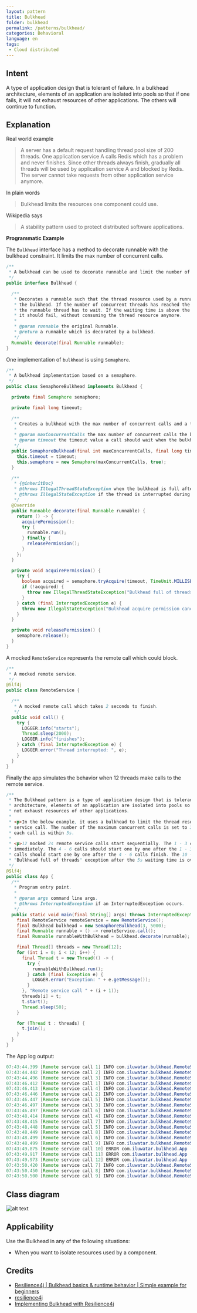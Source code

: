 ```yaml
---
layout: pattern
title: Bulkhead
folder: bulkhead
permalink: /patterns/bulkhead/
categories: Behavioral
language: en
tags:
 - Cloud distributed
---
```


## Intent

A type of application design that is tolerant of failure. In a bulkhead architecture, elements of an application are isolated into pools so that if one fails, it will not exhaust resources of other applications. The others will continue to function.

## Explanation

Real world example

> A server has a default request handling thread pool size of 200 threads.
> One application service A calls Redis which has a problem and never finishes.
> Since other threads always finish, gradually all threads will be used by application service A and blocked by Redis.
> The server cannot take requests from other application service anymore.

In plain words

> Bulkhead limits the resources one component could use.

Wikipedia says

> A stability pattern used to protect distributed software applications.

**Programmatic Example**

The `Bulkhead` interface has a method to decorate runnable with the bulkhead constraint.
It limits the max number of concurrent calls.

```java
/**
 * A bulkhead can be used to decorate runnable and limit the number of parallel threads.
 */
public interface Bulkhead {

  /**
   * Decorates a runnable such that the thread resource used by a runnable is limited by
   * the bulkhead. If the number of concurrent threads has reached the bulkhead limit,
   * the runnable thread has to wait. If the waiting time is above the timeout value,
   * it should fail, without consuming the thread resource anymore.
   *
   * @param runnable the original Runnable.
   * @return a runnable which is decorated by a bulkhead.
   */
  Runnable decorate(final Runnable runnable);
}
```

One implementation of `bulkhead` is using `Semaphore`.

```java
/**
 * A bulkhead implementation based on a semaphore.
 */
public class SemaphoreBulkhead implements Bulkhead {

  private final Semaphore semaphore;

  private final long timeout;

  /**
   * Creates a bulkhead with the max number of concurrent calls and a timeout value.
   *
   * @param maxConcurrentCalls the max number of concurrent calls the bulkhead allows.
   * @param timeout the timeout value a call should wait when the bulkhead is full.
   */
  public SemaphoreBulkhead(final int maxConcurrentCalls, final long timeout) {
    this.timeout = timeout;
    this.semaphore = new Semaphore(maxConcurrentCalls, true);
  }

  /**
   * {@inheritDoc}
   * @throws IllegalThreadStateException when the bulkhead is full after a timeout value
   * @throws IllegalStateException if the thread is interrupted during waiting for permission
   */
  @Override
  public Runnable decorate(final Runnable runnable) {
    return () -> {
      acquirePermission();
      try {
        runnable.run();
      } finally {
        releasePermission();
      }
    };
  }

  private void acquirePermission() {
    try {
      boolean acquired = semaphore.tryAcquire(timeout, TimeUnit.MILLISECONDS);
      if (!acquired) {
        throw new IllegalThreadStateException("Bulkhead full of threads");
      }
    } catch (final InterruptedException e) {
      throw new IllegalStateException("Bulkhead acquire permission cancelled", e);
    }
  }

  private void releasePermission() {
    semaphore.release();
  }
}
```

A mocked `RemoteService` represents the remote call which could block.

```java
/**
 * A mocked remote service.
 */
@Slf4j
public class RemoteService {

  /**
   * A mocked remote call which takes 2 seconds to finish.
   */
  public void call() {
    try {
      LOGGER.info("starts");
      Thread.sleep(2000);
      LOGGER.info("finishes");
    } catch (final InterruptedException e) {
      LOGGER.error("Thread interrupted: ", e);
    }
  }
}
```

Finally the app simulates the behavior when 12 threads make calls to the remote service.

```java
/**
 * The Bulkhead pattern is a type of application design that is tolerant of failure. In a bulkhead
 * architecture, elements of an application are isolated into pools so that if one fails, it will
 * not exhaust resources of other applications.
 *
 * <p>In the below example, it uses a bulkhead to limit the thread resources used by a remote
 * service call. The number of the maximum concurrent calls is set to 3, and the waiting time for
 * each call is within 5s.
 *
 * <p>12 mocked 2s remote service calls start sequentially. The 1 - 3 calls should start
 * immediately. The 4 - 6 calls should start one by one after the 1 - 3 calls finish. The 7 - 9
 * calls should start one by one after the 4 - 6 calls finish. The 10 - 12 calls should throw
 * "Bulkhead full of threads" exception after the 5s waiting time is over.
 */
@Slf4j
public class App {
  /**
   * Program entry point.
   *
   * @param args command line args.
   * @throws InterruptedException if an InterruptedException occurs.
   */
  public static void main(final String[] args) throws InterruptedException {
    final RemoteService remoteService = new RemoteService();
    final Bulkhead bulkhead = new SemaphoreBulkhead(3, 5000);
    final Runnable runnable = () -> remoteService.call();
    final Runnable runnableWithBulkhead = bulkhead.decorate(runnable);

    final Thread[] threads = new Thread[12];
    for (int i = 0; i < 12; i++) {
      final Thread t = new Thread(() -> {
        try {
          runnableWithBulkhead.run();
        } catch (final Exception e) {
          LOGGER.error("Exception: " + e.getMessage());
        }
      }, "Remote service call " + (i + 1));
      threads[i] = t;
      t.start();
      Thread.sleep(50);
    }

    for (Thread t : threads) {
      t.join();
    }
  }
}
```

The App log output:

```java
07:43:44.399 [Remote service call 1] INFO com.iluwatar.bulkhead.RemoteService - starts
07:43:44.442 [Remote service call 2] INFO com.iluwatar.bulkhead.RemoteService - starts
07:43:44.496 [Remote service call 3] INFO com.iluwatar.bulkhead.RemoteService - starts
07:43:46.412 [Remote service call 1] INFO com.iluwatar.bulkhead.RemoteService - finishes
07:43:46.413 [Remote service call 4] INFO com.iluwatar.bulkhead.RemoteService - starts
07:43:46.446 [Remote service call 2] INFO com.iluwatar.bulkhead.RemoteService - finishes
07:43:46.447 [Remote service call 5] INFO com.iluwatar.bulkhead.RemoteService - starts
07:43:46.497 [Remote service call 3] INFO com.iluwatar.bulkhead.RemoteService - finishes
07:43:46.497 [Remote service call 6] INFO com.iluwatar.bulkhead.RemoteService - starts
07:43:48.414 [Remote service call 4] INFO com.iluwatar.bulkhead.RemoteService - finishes
07:43:48.415 [Remote service call 7] INFO com.iluwatar.bulkhead.RemoteService - starts
07:43:48.448 [Remote service call 5] INFO com.iluwatar.bulkhead.RemoteService - finishes
07:43:48.449 [Remote service call 8] INFO com.iluwatar.bulkhead.RemoteService - starts
07:43:48.499 [Remote service call 6] INFO com.iluwatar.bulkhead.RemoteService - finishes
07:43:48.499 [Remote service call 9] INFO com.iluwatar.bulkhead.RemoteService - starts
07:43:49.875 [Remote service call 10] ERROR com.iluwatar.bulkhead.App - Exception: Bulkhead full of threads
07:43:49.917 [Remote service call 11] ERROR com.iluwatar.bulkhead.App - Exception: Bulkhead full of threads
07:43:49.973 [Remote service call 12] ERROR com.iluwatar.bulkhead.App - Exception: Bulkhead full of threads
07:43:50.420 [Remote service call 7] INFO com.iluwatar.bulkhead.RemoteService - finishes
07:43:50.450 [Remote service call 8] INFO com.iluwatar.bulkhead.RemoteService - finishes
07:43:50.500 [Remote service call 9] INFO com.iluwatar.bulkhead.RemoteService - finishes
```

## Class diagram

![alt text](./etc/bulkhead.urm.png "Bulkhead class diagram")

## Applicability

Use the Bulkhead in any of the following situations:

* When you want to isolate resources used by a component.

## Credits

* [Resilience4j | Bulkhead basics & runtime behavior | Simple example for beginners](https://itsallbinary.com/resilience4j-bulkhead-basics-runtime-behavior-simple-example-for-beginners/)
* [resilience4j](https://github.com/resilience4j/resilience4j/tree/master/resilience4j-bulkhead/src/main/java/io/github/resilience4j)
* [Implementing Bulkhead with Resilience4j](https://reflectoring.io/bulkhead-with-resilience4j/)